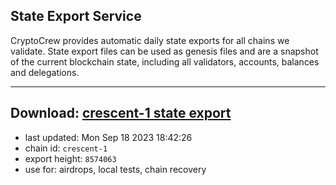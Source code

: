 ## State Export Service
CryptoCrew provides automatic daily state exports for all chains we validate. State export files can be used as genesis files and are a snapshot of the current blockchain state, including all validators, accounts, balances and delegations.

---
**Download: [crescent-1 state export](https://dl.ccvalidators.com/SERVICE/crescent/crescent-1_export_8574063.json)**
---

- last updated: Mon Sep 18 2023 18:42:26
- chain id: `crescent-1`
- export height: `8574063`
- use for: airdrops, local tests, chain recovery
